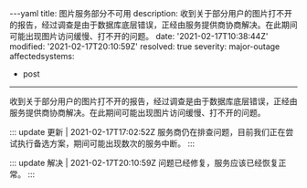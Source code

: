 ---yaml
title: 图片服务部分不可用
description: 收到关于部分用户的图片打不开的报告，经过调查是由于数据库底层错误，正经由服务提供商协商解决。在此期间可能出现图片访问缓慢、打不开的问题。
date: '2021-02-17T10:38:44Z'
modified: '2021-02-17T20:10:59Z'
resolved: true
severity: major-outage
affectedsystems:
  - post
---
收到关于部分用户的图片打不开的报告，经过调查是由于数据库底层错误，正经由服务提供商协商解决。在此期间可能出现图片访问缓慢、打不开的问题。

::: update 更新 | 2021-02-17T17:02:52Z
服务商仍在排查问题，目前我们正在尝试执行备选方案，期间可能出现数次的服务中断。
:::

::: update 解决 | 2021-02-17T20:10:59Z
问题已经修复，服务应该已经恢复正常。
:::

